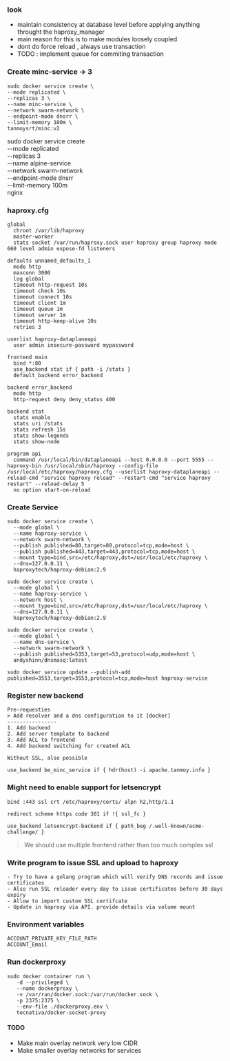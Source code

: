 ### look
- maintain consistency at database level before applying anything throught the haproxy_manager
- main reason for this is to make modules loosely coupled
- dont do force reload , always use transaction
- TODO : implement queue for commiting transaction


### Create minc-service -> 3
```
sudo docker service create \
--mode replicated \
--replicas 3 \
--name minc-service \
--network swarm-network \
--endpoint-mode dnsrr \
--limit-memory 100m \
tanmoysrt/minc:v2
```

sudo docker service create \
--mode replicated \
--replicas 3 \
--name alpine-service \
--network swarm-network \
--endpoint-mode dnsrr \
--limit-memory 100m \
nginx

### haproxy.cfg
```
global
  chroot /var/lib/haproxy
  master-worker
  stats socket /var/run/haproxy.sock user haproxy group haproxy mode 660 level admin expose-fd listeners

defaults unnamed_defaults_1
  mode http
  maxconn 3000
  log global
  timeout http-request 10s
  timeout check 10s
  timeout connect 10s
  timeout client 1m
  timeout queue 1m
  timeout server 1m
  timeout http-keep-alive 10s
  retries 3

userlist haproxy-dataplaneapi
  user admin insecure-password mypassword

frontend main
  bind *:80
  use_backend stat if { path -i /stats }
  default_backend error_backend

backend error_backend
  mode http
  http-request deny deny_status 400

backend stat
  stats enable
  stats uri /stats
  stats refresh 15s
  stats show-legends
  stats show-node

program api
  command /usr/local/bin/dataplaneapi --host 0.0.0.0 --port 5555 --haproxy-bin /usr/local/sbin/haproxy --config-file /usr/local/etc/haproxy/haproxy.cfg --userlist haproxy-dataplaneapi --reload-cmd "service haproxy reload" --restart-cmd "service haproxy restart" --reload-delay 5
  no option start-on-reload
```
### Create Service
```
sudo docker service create \
  --mode global \
  --name haproxy-service \
  --network swarm-network \
  --publish published=80,target=80,protocol=tcp,mode=host \
  --publish published=443,target=443,protocol=tcp,mode=host \
  --mount type=bind,src=/etc/haproxy,dst=/usr/local/etc/haproxy \
  --dns=127.0.0.11 \
  haproxytech/haproxy-debian:2.9

sudo docker service create \
  --mode global \
  --name haproxy-service \
  --network host \
  --mount type=bind,src=/etc/haproxy,dst=/usr/local/etc/haproxy \
  --dns=127.0.0.11 \
  haproxytech/haproxy-debian:2.9

sudo docker service create \
  --mode global \
  --name dns-service \
  --network swarm-network \
  --publish published=5353,target=53,protocol=udp,mode=host \
  andyshinn/dnsmasq:latest

sudo docker service update --publish-add published=3553,target=3553,protocol=tcp,mode=host haproxy-service
```

### Register new backend
```
Pre-requesties
> Add resolver and a dns configuration to it [docker]
----------------
1. Add backend
2. Add server template to backend
3. Add ACL to frontend
4. Add backend switching for created ACL

Without SSL, also possible

use_backend be_minc_service if { hdr(host) -i apache.tanmoy.info }
```

### Might need to enable support for letsencrypt
```
bind :443 ssl crt /etc/haproxy/certs/ alpn h2,http/1.1

redirect scheme https code 301 if !{ ssl_fc }

use_backend letsencrypt-backend if { path_beg /.well-known/acme-challenge/ }
```

> We should use multiple frontend rather than too much complex ssl

### Write program to issue SSL and upload to haproxy
```
- Try to have a golang program which will verify DNS records and issue certificates
- Also run SSL reloader every day to issue certificates before 30 days expiry
- Allow to import custom SSL certifcate
- Update in haproxy via API. provide details via volume mount
```


### Environment variables
```
ACCOUNT_PRIVATE_KEY_FILE_PATH
ACCOUNT_Email
```

### Run dockerproxy
```
sudo docker container run \
   -d --privileged \
   --name dockerproxy \
   -v /var/run/docker.sock:/var/run/docker.sock \
   -p 2375:2375 \
   --env-file ./dockerproxy.env \
   tecnativa/docker-socket-proxy
```


#### TODO
- Make main overlay network very low CIDR
- Make smaller overlay networks for services